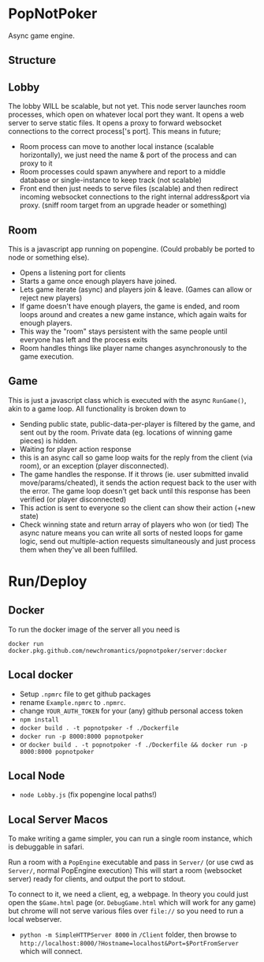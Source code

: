 PopNotPoker
==================
Async game engine.

Structure
--------------------
Lobby
------------
The lobby WILL be scalable, but not yet. This node server launches room processes, which open on whatever local port they want.
It opens a web server to serve static files.
It opens a proxy to forward websocket connections to the correct process['s port].
This means in future;
- Room process can move to another local instance (scalable horizontally), we just need the name & port of the process and can proxy to it
- Room processes could spawn anywhere and report to a middle database or single-instance to keep track (not scalable)
- Front end then just needs to serve files (scalable) and then redirect incoming websocket connections to the right internal address&port via proxy. (sniff room target from an upgrade header or something)

Room 
----------------
This is a javascript app running on popengine. (Could probably be ported to node or something else).
- Opens a listening port for clients
- Starts a game once enough players have joined. 
- Lets game iterate (async) and players join & leave. (Games can allow or reject new players)
- If game doesn't have enough players, the game is ended, and room loops around and creates a new game instance, which again waits for enough players.
- This way the "room" stays persistent with the same people until everyone has left and the process exits
- Room handles things like player name changes asynchronously to the game execution.

Game
------------------
This is just a javascript class which is executed with the async `RunGame()`, akin to a game loop.
All functionality is broken down to 
- Sending public state, public-data-per-player is filtered by the game, and sent out by the room. Private data (eg. locations of winning game pieces) is hidden. 
- Waiting for player action response
 - this is an async call so game loop waits for the reply from the client (via room), or an exception (player disconnected). 
 - The game handles the response. If it throws (ie. user submitted invalid move/params/cheated), it sends the action request back to the user with the error. The game loop doesn't get back until this response has been verified (or player disconnected)
- This action is sent to everyone so the client can show their action (+new state)
- Check winning state and return array of players who won (or tied)
The async nature means you can write all sorts of nested loops for game logic, send out multiple-action requests simultaneously and just process them when they've all been fulfilled.

Run/Deploy
====================

Docker
------------------
To run the docker image of the server all you need is

`docker run  docker.pkg.github.com/newchromantics/popnotpoker/server:docker`

Local docker
-------------------
- Setup `.npmrc` file to get github packages
 - rename `Example.npmrc` to `.npmrc`. 
 - change `YOUR_AUTH_TOKEN` for your (any) github personal access token
- `npm install`
- `docker build . -t popnotpoker -f ./Dockerfile`
- `docker run -p 8000:8000 popnotpoker`
- or `docker build . -t popnotpoker -f ./Dockerfile && docker run -p 8000:8000 popnotpoker`

Local Node
-----------------
- `node Lobby.js` (fix popengine local paths!)


Local Server Macos
----------------------
To make writing a game simpler, you can run a single room instance, which is debuggable in safari.

Run a room with a `PopEngine` executable and pass in `Server/` (or use cwd as `Server/`, normal PopEngine execution)
This will start a room (websocket server) ready for clients, and output the port to stdout.

To connect to it, we need a client, eg, a webpage. In theory you could just open the `$Game.html` page (or. `DebugGame.html` which will work for any game) but chrome will not serve various files over `file://` so you need to run a local webserver.
- `python -m SimpleHTTPServer 8000` in `/Client` folder, then browse to `http://localhost:8000/?Hostname=localhost&Port=$PortFromServer` which will connect.

